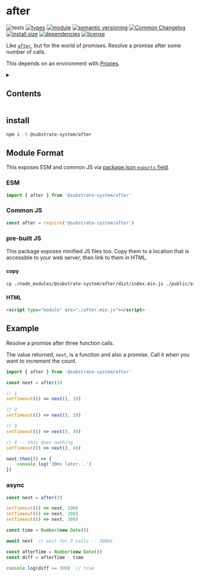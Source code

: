 # after
![tests](https://github.com/substrate-system/after/actions/workflows/nodejs.yml/badge.svg)
[![types](https://img.shields.io/npm/types/@substrate-system/after?style=flat-square)](README.md)
[![module](https://img.shields.io/badge/module-ESM%2FCJS-blue?style=flat-square)](README.md)
[![semantic versioning](https://img.shields.io/badge/semver-2.0.0-blue?logo=semver&style=flat-square)](https://semver.org/)
[![Common Changelog](https://nichoth.github.io/badge/common-changelog.svg)](./CHANGELOG.md)
[![install size](https://flat.badgen.net/packagephobia/install/@substrate-system/after)](https://packagephobia.com/result?p=@substrate-system/after)
[![dependencies](https://img.shields.io/badge/dependencies-zero-brightgreen.svg?style=flat-square)](package.json)
[![license](https://img.shields.io/badge/license-Polyform_Non_Commercial-26bc71?style=flat-square)](LICENSE)

Like [`after`](https://github.com/Raynos/after), but for the world of promises. Resolve a promise after some number of calls.

This depends on an environment with [Proxies](https://developer.mozilla.org/en-US/docs/Web/JavaScript/Reference/Global_Objects/Proxy).

<details><summary><h2>Contents</h2></summary>

<!-- toc -->

- [install](#install)
- [Module Format](#module-format)
  * [ESM](#esm)
  * [Common JS](#common-js)
  * [pre-built JS](#pre-built-js)
- [Example](#example)
  * [async](#async)

<!-- tocstop -->

</details>

## install

```sh
npm i -S @substrate-system/after
```

## Module Format

This exposes ESM and common JS via [package.json `exports` field](https://nodejs.org/api/packages.html#exports).

### ESM
```js
import { after } from '@substrate-system/after'
```

### Common JS
```js
const after = require('@substrate-system/after')
```

### pre-built JS
This package exposes minified JS files too. Copy them to a location that is
accessible to your web server, then link to them in HTML.

#### copy
```sh
cp ./node_modules/@substrate-system/after/dist/index.min.js ./public/after.min.js
```

#### HTML
```html
<script type="module" src="./after.min.js"></script>
```

## Example
Resolve a promise after three function calls.

The value returned, `next`, is a function and also a promise. Call it when you want to increment the count.

```js
import { after } from '@substrate-system/after'

const next = after(3)

// 1
setTimeout(() => next(), 10)

// 2
setTimeout(() => next(), 20)

// 3
setTimeout(() => next(), 30)

// 4 -- this does nothing
setTimeout(() => next(), 40)

next.then(() => {
    console.log('30ms later...')
})
```

### async

```js
const next = after(3)

setTimeout(() => next, 100)
setTimeout(() => next, 200)
setTimeout(() => next, 300)

const time = Number(new Date())

await next  // wait for 3 calls -- 300ms

const afterTime = Number(new Date())
const diff = afterTime - time

console.log(diff >= 300)  // true
```
